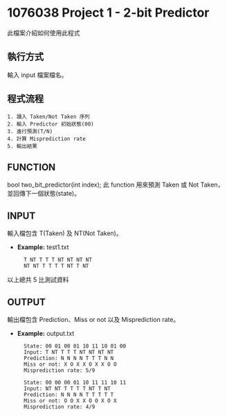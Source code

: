 # 1076038 Project 1 - 2-bit Predictor
此檔案介紹如何使用此程式

## 執行方式
輸入 input 檔案檔名。

## 程式流程
	1. 讀入 Taken/Not Taken 序列
	2. 輸入 Predictor 初始狀態(00)
	3. 進行預測(T/N)
	4. 計算 Misprediction rate
	5. 輸出結果

## FUNCTION
bool two_bit_predictor(int index);
此 function 用來預測 Taken 或 Not Taken，並回傳下一個狀態(state)。

## INPUT
輸入檔包含 T(Taken) 及 NT(Not Taken)。
* **Example:** test1.txt

		T NT T T T NT NT NT NT
		NT NT T T T T NT T NT

以上總共 5 比測試資料

## OUTPUT
輸出檔包含 Prediction、Miss or not 以及 Misprediction rate。
* **Example:** output.txt
	
		State: 00 01 00 01 10 11 10 01 00 
		Input: T NT T T T NT NT NT NT 
		Prediction: N N N N T T T N N 
 		Miss or not: X O X X O X X O O 
  		Misprediction rate: 5/9
  
  		State: 00 00 00 01 10 11 11 10 11 
  		Input: NT NT T T T T NT T NT 
  		Prediction: N N N N T T T T T 
  		Miss or not: O O X X O O X O X 
  		Misprediction rate: 4/9

